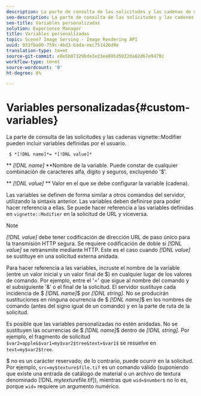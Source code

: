 ```yaml
---
description: La parte de consulta de las solicitudes y las cadenas de modificador de viñeta puede incluir variables definidas por el usuario.
seo-description: La parte de consulta de las solicitudes y las cadenas de modificador de viñeta puede incluir variables definidas por el usuario.
seo-title: Variables personalizadas
solution: Experience Manager
title: Variables personalizadas
topic: Scene7 Image Serving - Image Rendering API
uuid: 933fba00-759c-4bd3-bada-eec751426d9e
translation-type: tm+mt
source-git-commit: e8e5b07329bde3e23ee095d5022da62d67e9478c
workflow-type: tm+mt
source-wordcount: '0'
ht-degree: 0%

---
```



# Variables personalizadas{#custom-variables}

La parte de consulta de las solicitudes y las cadenas vignette::Modifier pueden incluir variables definidas por el usuario.

` $ *[!DNL name]*= *[!DNL value]*`

** *[!DNL name]* **Nombre de la variable. Puede constar de cualquier combinación de caracteres alfa, dígito y seguros, excluyendo &#39;$&#39;.

** *[!DNL value]* ** Valor en el que se debe configurar la variable (cadena).

Las variables se definen de forma similar a otros comandos del servidor, utilizando la sintaxis anterior. Las variables deben definirse para poder hacer referencia a ellas. Se puede hacer referencia a las variables definidas en `vignette::Modifier` en la solicitud de URL y viceversa.

>[!NOTE]
>
>*[!DNL value]* debe tener codificación de dirección URL de paso único para la transmisión HTTP segura. Se requiere codificación de doble si *[!DNL value]* se retransmite mediante HTTP. Este es el caso cuando *[!DNL value]* se sustituye en una solicitud externa anidada.

Para hacer referencia a las variables, incruste el nombre de la variable (entre un valor inicial y un valor final de $) en cualquier lugar de los valores de comando. Por ejemplo, entre el &#39;=&#39; que sigue al nombre del comando y el subsiguiente &#39;&amp;&#39; o el final de la solicitud. El servidor sustituye cada incidencia de $ *[!DNL name]*$ por *[!DNL string]*. No se producirán sustituciones en ninguna ocurrencia de $ *[!DNL name]*$ en los nombres de comando (antes del signo igual de un comando) y en la parte de ruta de la solicitud.

Es posible que las variables personalizadas no estén anidadas. No se sustituyen las ocurrencias de $ *[!DNL name]*$ dentro de *[!DNL string]*. Por ejemplo, el fragmento de solicitud `$var2=apple&$var1=my$var2$tree&text=$var1$` se resuelve en `text=my$var2$tree`.

$ no es un carácter reservado; de lo contrario, puede ocurrir en la solicitud. Por ejemplo, `src=my$texture$file.tif` es un comando válido (suponiendo que existe una entrada de catálogo de material o un archivo de textura denominado [!DNL my$texture$file.tif]), mientras que `wid=$number$` no lo es, porque `wid=` requiere un argumento numérico.
